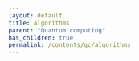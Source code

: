 ```yaml
---
layout: default
title: Algorithms
parent: "Quantum computing"
has_children: true
permalink: /contents/qc/algorithms
---
```

